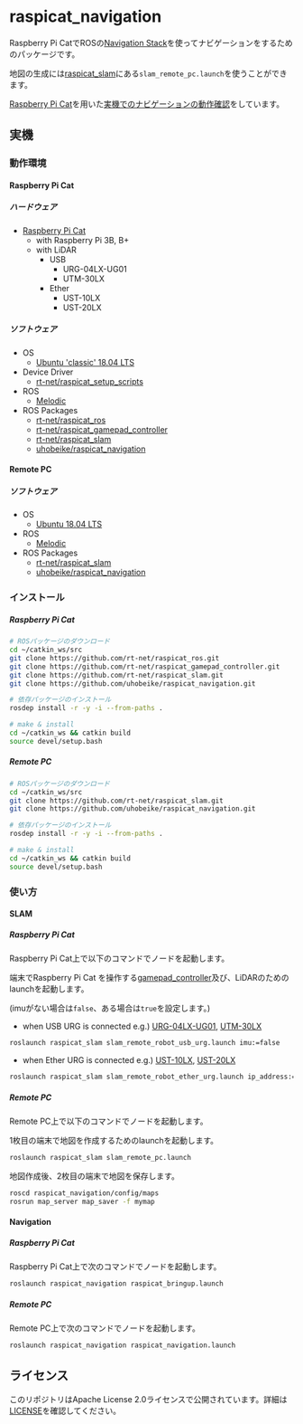 # raspicat_navigation

Raspberry Pi CatでROSの[Navigation Stack](https://wiki.ros.org/navigation)を使ってナビゲーションをするためのパッケージです。

地図の生成には[raspicat_slam](https://github.com/rt-net/raspicat_slam)にある`slam_remote_pc.launch`を使うことができます。

[Raspberry Pi Cat](https://rt-net.jp/products/raspberry-pi-cat/)を用いた[実機でのナビゲーションの動作確認](https://youtu.be/ObsD6C73Xr4)をしています。

## 実機
### 動作環境
#### Raspberry Pi Cat
##### ハードウェア

* [Raspberry Pi Cat](https://rt-net.jp/products/raspberry-pi-cat/)
  * with Raspberry Pi 3B, B+
  * with LiDAR
    * USB
      * URG-04LX-UG01
      * UTM-30LX
    * Ether
      * UST-10LX
      * UST-20LX

##### ソフトウェア

* OS
  * [Ubuntu 'classic' 18.04 LTS](https://wiki.ubuntu.com/ARM/RaspberryPi)
* Device Driver
  * [rt-net/raspicat_setup_scripts](https://github.com/rt-net/raspicat_setup_scripts)
* ROS
  * [Melodic](https://wiki.ros.org/melodic/Installation/Ubuntu)
* ROS Packages
  * [rt-net/raspicat_ros](https://github.com/rt-net/raspicat_ros)
  * [rt-net/raspicat_gamepad_controller](https://github.com/rt-net/raspicat_gamepad_controller)
  * [rt-net/raspicat_slam](https://github.com/rt-net/raspicat_slam)
  * [uhobeike/raspicat_navigation](https://github.com/uhobeike/raspicat_navigation)

#### Remote PC

##### ソフトウェア
* OS
  * [Ubuntu 18.04 LTS](https://www.ubuntulinux.jp/News/ubuntu1804-ja-remix)
* ROS
  * [Melodic](https://wiki.ros.org/melodic/Installation/Ubuntu)
* ROS Packages
  * [rt-net/raspicat_slam](https://github.com/rt-net/raspicat_slam)
  * [uhobeike/raspicat_navigation](https://github.com/uhobeike/raspicat_navigation)

### インストール

##### Raspberry Pi Cat
```sh
# ROSパッケージのダウンロード
cd ~/catkin_ws/src
git clone https://github.com/rt-net/raspicat_ros.git
git clone https://github.com/rt-net/raspicat_gamepad_controller.git
git clone https://github.com/rt-net/raspicat_slam.git
git clone https://github.com/uhobeike/raspicat_navigation.git

# 依存パッケージのインストール
rosdep install -r -y -i --from-paths .

# make & install
cd ~/catkin_ws && catkin build
source devel/setup.bash
```

##### Remote PC
```sh
# ROSパッケージのダウンロード
cd ~/catkin_ws/src
git clone https://github.com/rt-net/raspicat_slam.git
git clone https://github.com/uhobeike/raspicat_navigation.git

# 依存パッケージのインストール
rosdep install -r -y -i --from-paths .

# make & install
cd ~/catkin_ws && catkin build
source devel/setup.bash
```

### 使い方

#### SLAM

##### Raspberry Pi Cat

Raspberry Pi Cat上で以下のコマンドでノードを起動します。

端末でRaspberry Pi Cat を操作する[gamepad_controller](https://gaming.logicool.co.jp/ja-jp/products/gamepads/f710-wireless-gamepad.940-000144.html)及び、LiDARのためのlaunchを起動します。

(imuがない場合は`false`、ある場合は`true`を設定します。)

* when USB URG is connected e.g.) [URG-04LX-UG01](https://www.hokuyo-aut.co.jp/search/single.php?serial=17), [UTM-30LX](https://www.hokuyo-aut.co.jp/search/single.php?serial=21)
```sh
roslaunch raspicat_slam slam_remote_robot_usb_urg.launch imu:=false
```

* when Ether URG is connected e.g.) [UST-10LX](https://www.hokuyo-aut.co.jp/search/single.php?serial=16), [UST-20LX](https://www.hokuyo-aut.co.jp/search/single.php?serial=16)

```sh
roslaunch raspicat_slam slam_remote_robot_ether_urg.launch ip_address:="192.168.0.10" imu:=false
```

##### Remote PC

Remote PC上で以下のコマンドでノードを起動します。

1枚目の端末で地図を作成するためのlaunchを起動します。

```sh
roslaunch raspicat_slam slam_remote_pc.launch
```

地図作成後、2枚目の端末で地図を保存します。

```sh
roscd raspicat_navigation/config/maps
rosrun map_server map_saver -f mymap
```

#### Navigation

##### Raspberry Pi Cat

Raspberry Pi Cat上で次のコマンドでノードを起動します。

```sh
roslaunch raspicat_navigation raspicat_bringup.launch
```

##### Remote PC

Remote PC上で次のコマンドでノードを起動します。

```sh
roslaunch raspicat_navigation raspicat_navigation.launch 
```

## ライセンス

このリポジトリはApache License 2.0ライセンスで公開されています。詳細は[LICENSE](./LICENSE)を確認してください。

